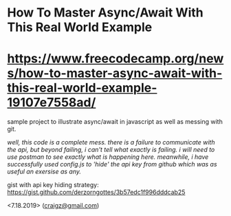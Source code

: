 # How To Master Async/Await With This Real World Example 
# https://www.freecodecamp.org/news/how-to-master-async-await-with-this-real-world-example-19107e7558ad/

sample project to illustrate async/await in javascript as well as messing with git.

*well, this code is a complete mess. there is a failure to communicate with the api, but beyond failing, i can't tell what exactly is failing. i will need to use postman to see exactly what is happening here. meanwhile, i have successfully used config.js to 'hide' the api key from github which was as useful an exersise as any.*

gist with api key hiding strategy: https://gist.github.com/derzorngottes/3b57edc1f996dddcab25

<7.18.2019> (craigz@gmail.com)
